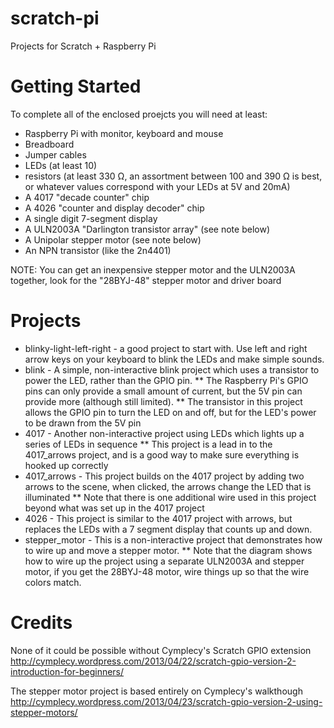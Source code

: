 scratch-pi
==========

Projects for Scratch + Raspberry Pi

Getting Started
===============

To complete all of the enclosed proejcts you will need at least: 
* Raspberry Pi with monitor, keyboard and mouse
* Breadboard
* Jumper cables
* LEDs (at least 10)
* resistors (at least 330 &#8486;, an assortment between 100 and 390 &#8486; is best, or whatever values correspond with your LEDs at 5V and 20mA)
* A 4017 "decade counter" chip
* A 4026 "counter and display decoder" chip
* A single digit 7-segment display
* A ULN2003A "Darlington transistor array" (see note below) 
* A Unipolar stepper motor (see note below)
* An NPN transistor (like the 2n4401)

NOTE: You can get an inexpensive stepper motor and the ULN2003A together, look for the "28BYJ-48" stepper motor and driver board

Projects
========

* blinky-light-left-right - a good project to start with. Use left and right arrow keys on your keyboard to blink the LEDs and make simple sounds.
* blink - A simple, non-interactive blink project which uses a transistor to power the LED, rather than the GPIO pin.
** The Raspberry Pi's GPIO pins can only provide a small amount of current, but the 5V pin can provide more (although still limited).
** The transistor in this project allows the GPIO pin to turn the LED on and off, but for the LED's power to be drawn from the 5V pin
* 4017 - Another non-interactive project using LEDs which lights up a series of LEDs in sequence
** This project is a lead in to the 4017_arrows project, and is a good way to make sure everything is hooked up correctly
* 4017_arrows - This project builds on the 4017 project by adding two arrows to the scene, when clicked, the arrows change the LED that is illuminated
** Note that there is one additional wire used in this project beyond what was set up in the 4017 project
* 4026 - This project is similar to the 4017 project with arrows, but replaces the LEDs with a 7 segment display that counts up and down.
* stepper_motor - This is a non-interactive project that demonstrates how to wire up and move a stepper motor.
** Note that the diagram shows how to wire up the project using a separate ULN2003A and stepper motor, if you get the 28BYJ-48 motor, wire things up so that the wire colors match.


Credits
=======

None of it could be possible without Cymplecy's Scratch GPIO extension
http://cymplecy.wordpress.com/2013/04/22/scratch-gpio-version-2-introduction-for-beginners/

The stepper motor project is based entirely on Cymplecy's walkthough
http://cymplecy.wordpress.com/2013/04/23/scratch-gpio-version-2-using-stepper-motors/
